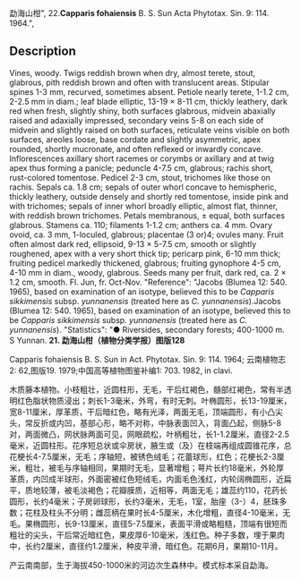 勐海山柑",
22.**Capparis fohaiensis** B. S. Sun Acta Phytotax. Sin. 9: 114. 1964.",

## Description
Vines, woody. Twigs reddish brown when dry, almost terete, stout, glabrous, pith reddish brown and often with translucent areas. Stipular spines 1-3 mm, recurved, sometimes absent. Petiole nearly terete, 1-1.2 cm, 2-2.5 mm in diam.; leaf blade elliptic, 13-19 × 8-11 cm, thickly leathery, dark red when fresh, slightly shiny, both surfaces glabrous, midvein abaxially raised and adaxially impressed, secondary veins 5-8 on each side of midvein and slightly raised on both surfaces, reticulate veins visible on both surfaces, areoles loose, base cordate and slightly asymmetric, apex rounded, shortly mucronate, and often reflexed or inwardly concave. Inflorescences axillary short racemes or corymbs or axillary and at twig apex thus forming a panicle; peduncle 4-7.5 cm, glabrous; rachis short, rust-colored tomentose. Pedicel 2-3 cm, stout, trichomes like those on rachis. Sepals ca. 1.8 cm; sepals of outer whorl concave to hemispheric, thickly leathery, outside densely and shortly red tomentose, inside pink and with trichomes; sepals of inner whorl broadly elliptic, almost flat, thinner, with reddish brown trichomes. Petals membranous, ± equal, both surfaces glabrous. Stamens ca. 110; filaments 1-1.2 cm; anthers ca. 4 mm. Ovary ovoid, ca. 3 mm, 1-loculed, glabrous; placentae (3 or)4; ovules many. Fruit often almost dark red, ellipsoid, 9-13 × 5-7.5 cm, smooth or slightly roughened, apex with a very short thick tip; pericarp pink, 6-10 mm thick; fruiting pedicel markedly thickened, glabrous; fruiting gynophore 4-5 cm, 4-10 mm in diam., woody, glabrous. Seeds many per fruit, dark red, ca. 2 × 1.2 cm, smooth. Fl. Jun, fr. Oct-Nov.
  "Reference": "Jacobs (Blumea 12: 540. 1965), based on examination of an isotype, believed this to be *Capparis sikkimensis* subsp. *yunnanensis* (treated here as *C. yunnanensis*).Jacobs (Blumea 12: 540. 1965), based on examination of an isotype, believed this to be *Capparis sikkimensis* subsp. *yunnanensis* (treated here as *C. yunnanensis*).
  "Statistics": "● Riversides, secondary forests; 400-1000 m. S Yunnan.
**21. 勐海山柑（植物分类学报）图版128**

Capparis fohaiensis B. S. Sun in Act. Phytotax. Sin. 9: 114. 1964; 云南植物志2: 62,图版19. 1979;中国高等植物图鉴补编1: 703. 1982, in clavi.

木质藤本植物。小枝粗壮，近圆柱形，无毛，干后红褐色，髓部红褐色，常有半透明红色脂状物质浸出；刺长1-3毫米，外弯，有时无刺。叶椭圆形，长13-19厘米，宽8-11厘米，厚革质，干后暗红色，略有光泽，两面无毛，顶端圆形，有小凸尖头，常反折或内凹，基部心形，略不对称，中脉表面凹入，背面凸起，侧脉5-8对，两面微凸，网状脉两面可见，网眼疏松，叶柄粗壮，长1-1.2厘米，直径2-2.5毫米，近圆柱形。花序短总状或伞房状，腋生或（及）在枝端再组成圆锥花序，总花梗长4-7.5厘米，无毛；序轴短，被锈色绒毛；花蕾球形，红色；花梗长2-3厘米，粗壮，被毛与序轴相同，果期时无毛，显著增粗；萼片长约18毫米，外轮厚革质，内凹成半球形，外面密被红色短绒毛，内面毛色浅红，内轮阔椭圆形，近扁平，质地较薄，被毛淡褐色；花瓣膜质，近相等，两面无毛；雄蕊约110，花药长圆形，长约4毫米；子房卵球形，长约3毫米，无毛，1室，胎座（3-）4，胚珠多数；花柱及柱头不分明；雌蕊柄在果时长4-5厘米，木化增粗，直径4-10毫米，无毛。果椭圆形，长9-13厘米，直径5-7.5厘米，表面平滑或略粗糙，顶端有很短而粗壮的尖头，干后常近暗红色，果皮厚6-10毫米，浅红色。种子多数，埋于果肉中，长约2厘米，直径约1.2厘米，种皮平滑，暗红色。花期6月，果期10-11月。

产云南南部，生于海拔450-1000米的河边次生森林中。模式标本采自勐海。

